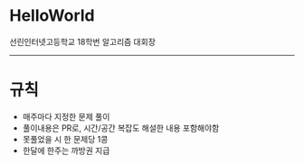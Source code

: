 # HelloWorld
선린인터넷고등학교 18학번 알고리즘 대회장

---

# 규칙

- 매주마다 지정한 문제 풀이
- 풀이내용은 PR로, 시간/공간 복잡도 해설한 내용 포함해야함
- 못풀었을 시 한 문제당 1콩
- 한달에 한주는 까방권 지급

